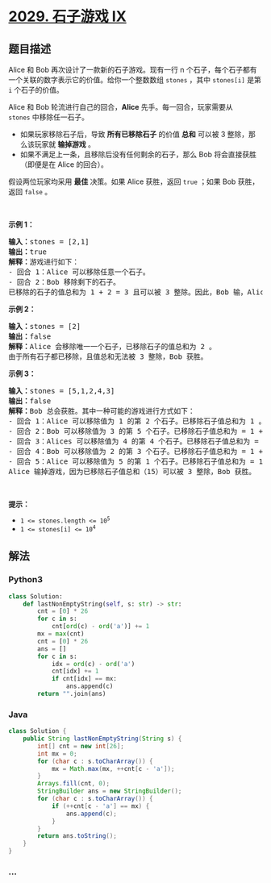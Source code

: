 # [2029. 石子游戏 IX](https://leetcode-cn.com/problems/stone-game-ix)

## 题目描述

<!-- 这里写题目描述 -->

<p>Alice 和 Bob 再次设计了一款新的石子游戏。现有一行 n 个石子，每个石子都有一个关联的数字表示它的价值。给你一个整数数组 <code>stones</code> ，其中 <code>stones[i]</code> 是第 <code>i</code> 个石子的价值。</p>

<p>Alice 和 Bob 轮流进行自己的回合，<strong>Alice</strong> 先手。每一回合，玩家需要从 <code>stones</code>&nbsp;中移除任一石子。</p>

<ul>
	<li>如果玩家移除石子后，导致 <strong>所有已移除石子</strong> 的价值&nbsp;<strong>总和</strong> 可以被 3 整除，那么该玩家就 <strong>输掉游戏</strong> 。</li>
	<li>如果不满足上一条，且移除后没有任何剩余的石子，那么 Bob 将会直接获胜（即便是在 Alice 的回合）。</li>
</ul>

<p>假设两位玩家均采用&nbsp;<strong>最佳</strong> 决策。如果 Alice 获胜，返回 <code>true</code> ；如果 Bob 获胜，返回 <code>false</code> 。</p>

<p>&nbsp;</p>

<p><strong>示例 1：</strong></p>

<pre>
<strong>输入：</strong>stones = [2,1]
<strong>输出：</strong>true
<strong>解释：</strong>游戏进行如下：
- 回合 1：Alice 可以移除任意一个石子。
- 回合 2：Bob 移除剩下的石子。 
已移除的石子的值总和为 1 + 2 = 3 且可以被 3 整除。因此，Bob 输，Alice 获胜。
</pre>

<p><strong>示例 2：</strong></p>

<pre>
<strong>输入：</strong>stones = [2]
<strong>输出：</strong>false
<strong>解释：</strong>Alice 会移除唯一一个石子，已移除石子的值总和为 2 。 
由于所有石子都已移除，且值总和无法被 3 整除，Bob 获胜。
</pre>

<p><strong>示例 3：</strong></p>

<pre>
<strong>输入：</strong>stones = [5,1,2,4,3]
<strong>输出：</strong>false
<strong>解释：</strong>Bob 总会获胜。其中一种可能的游戏进行方式如下：
- 回合 1：Alice 可以移除值为 1 的第 2 个石子。已移除石子值总和为 1 。
- 回合 2：Bob 可以移除值为 3 的第 5 个石子。已移除石子值总和为 = 1 + 3 = 4 。
- 回合 3：Alices 可以移除值为 4 的第 4 个石子。已移除石子值总和为 = 1 + 3 + 4 = 8 。
- 回合 4：Bob 可以移除值为 2 的第 3 个石子。已移除石子值总和为 = 1 + 3 + 4 + 2 = 10.
- 回合 5：Alice 可以移除值为 5 的第 1 个石子。已移除石子值总和为 = 1 + 3 + 4 + 2 + 5 = 15.
Alice 输掉游戏，因为已移除石子值总和（15）可以被 3 整除，Bob 获胜。
</pre>

<p>&nbsp;</p>

<p><strong>提示：</strong></p>

<ul>
	<li><code>1 &lt;= stones.length &lt;= 10<sup>5</sup></code></li>
	<li><code>1 &lt;= stones[i] &lt;= 10<sup>4</sup></code></li>
</ul>


## 解法

<!-- 这里可写通用的实现逻辑 -->

<!-- tabs:start -->

### **Python3**

<!-- 这里可写当前语言的特殊实现逻辑 -->

```python
class Solution:
    def lastNonEmptyString(self, s: str) -> str:
        cnt = [0] * 26
        for c in s:
            cnt[ord(c) - ord('a')] += 1
        mx = max(cnt)
        cnt = [0] * 26
        ans = []
        for c in s:
            idx = ord(c) - ord('a')
            cnt[idx] += 1
            if cnt[idx] == mx:
                ans.append(c)
        return "".join(ans)
```

### **Java**

<!-- 这里可写当前语言的特殊实现逻辑 -->

```java
class Solution {
    public String lastNonEmptyString(String s) {
        int[] cnt = new int[26];
        int mx = 0;
        for (char c : s.toCharArray()) {
            mx = Math.max(mx, ++cnt[c - 'a']);
        }
        Arrays.fill(cnt, 0);
        StringBuilder ans = new StringBuilder();
        for (char c : s.toCharArray()) {
            if (++cnt[c - 'a'] == mx) {
                ans.append(c);
            }
        }
        return ans.toString();
    }
}
```

### **...**

```

```

<!-- tabs:end -->
